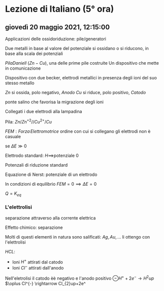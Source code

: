 # Lezione di Italiano (5° ora)

## giovedì 20 maggio 2021, 12:15:00


Applicazioni delle ossidoriduzione:
pile/generatori

Due metalli in base al valore del potenziale si ossidano o si riducono, in base alla scala dei potenziali

$Pila Daniell$ ($Zn-Cu$), una delle prime pile costruite
Un dispositivo che mette in comunicazione  

Dispositivo con due becker, elettrodi metallici in presenza degli ioni del suo stesso metallo

$Zn$ si ossida, polo negativo, $Anodo$
$Cu$ si riduce, polo positivo, $Catodo$

ponte salino che favorisa la migrazione degli ioni

Collegati i due elettrodi alla lampadina


Pila:
$Zn/Zn^{+2}//Cu^{2+}/Cu$


$FEM:Forza\,Elettromotrice$
ordine con cui si collegano gli elettrodi non è casuale

se $\Delta E \gg0$


Elettrodo standard: $H \implies$potenziale 0 



Potenzali di riduzione standard


Equazione di Nerst: potenziale di un elettrodo

In condizioni di equilibrio 
$FEM=0\implies \Delta E=0$

$Q=K_{eq}$




### L'elettrolisi
separazione attraverso alla corrente elettrica



Effetto chimico: separazione

Molti di questi elementi in natura sono salificati: $Ag,Au,...$
li ottengo con l'elettrolisi

$HCL$:
* Ioni $H^{+}$ attirati dal catodo
* Ioni $Cl^{-}$ attirati dall'anodo

Nell'eletrolisi il catodo èè negativo e l'anodo positivo
$\ominus H^{+}+2e^{-}\rightarrow H^{2} up$
$\oplus Cl^{-} \rightarrow Cl_{2}up+2e^
<!--stackedit_data:
eyJoaXN0b3J5IjpbLTc2OTcyMzEzMywtMTY4Mzk4NzE5Niw3Mj
U1MzExMDAsLTkzNTQ1MzkwNF19
-->